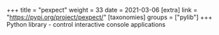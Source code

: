 +++
title = "pexpect"
weight = 33
date = 2021-03-06
[extra]
link = "https://pypi.org/project/pexpect/"
[taxonomies]
groups = ["pylib"]
+++
Python library - control interactive console applications


